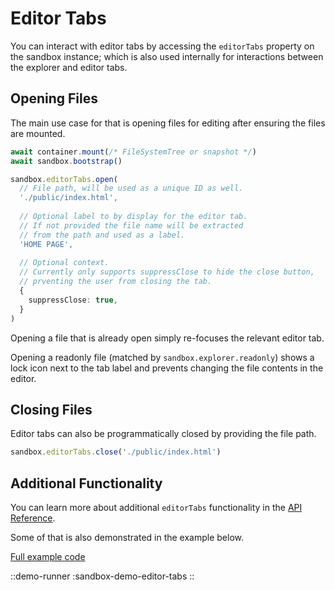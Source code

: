 # Editor Tabs

You can interact with editor tabs by accessing the `editorTabs` property on the sandbox instance;
which is also used internally for interactions between the explorer and editor tabs.

## Opening Files

The main use case for that is opening files for editing after ensuring the files are mounted.

```ts
await container.mount(/* FileSystemTree or snapshot */)
await sandbox.bootstrap()

sandbox.editorTabs.open(
  // File path, will be used as a unique ID as well.
  './public/index.html',
  
  // Optional label to by display for the editor tab.
  // If not provided the file name will be extracted 
  // from the path and used as a label.
  'HOME PAGE',
  
  // Optional context. 
  // Currently only supports suppressClose to hide the close button,
  // prventing the user from closing the tab.
  {
    suppressClose: true,
  }
)
```

Opening a file that is already open simply re-focuses the relevant editor tab.

Opening a readonly file (matched by `sandbox.explorer.readonly`) shows a lock icon next to the tab label and 
prevents changing the file contents in the editor.

## Closing Files

Editor tabs can also be programmatically closed by providing the file path.

```ts
sandbox.editorTabs.close('./public/index.html')
```

## Additional Functionality

You can learn more about additional `editorTabs` functionality in the
[API Reference](/sandbox/api-reference/functions/usesandbox#editortabs).

Some of that is also demonstrated in the example below.

[Full example code](https://github.com/frontendat/karagoz/blob/main/apps/docs/components/content/sandbox/demo/SandboxDemoEditorTabs.vue)

::demo-runner
:sandbox-demo-editor-tabs
::
